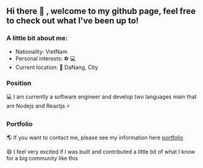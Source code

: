 ## Hi there 👋 , welcome to my github page, feel free to check out what I've been up to!


### A little bit about me:

- Nationality: VietNam
- Personal interests: ⚽ 💻
- Current location: 📍 DaNang, City

### Position

💻  I am currently a software engineer and develop two languages main that are Nodejs and Reactjs ⚡️

### Portfolio

🌎 If you want to contact me, please see my information here [portfolio](https://minhnp-cv.vercel.app/)

😄 I feel very excited if I was built and contributed a little bit of what I know for a big community like this 

<!--
**NguyenPhuocMinh/NguyenPhuocMinh** is a ✨ _special_ ✨ repository because its `README.md` (this file) appears on your GitHub profile.

Here are some ideas to get you started:

- 🔭 I’m currently working on ...
- 🌱 I’m currently learning ...
- 👯 I’m looking to collaborate on ...
- 🤔 I’m looking for help with ...
- 💬 Ask me about ...
- 📫 How to reach me: ...
- 😄 Pronouns: ...
- ⚡ Fun fact: ...
-->
